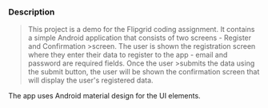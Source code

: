 ### Description

>This project is a demo for the Flipgrid coding assignment. It contains a simple Android application that consists of two screens - Register and Confirmation >screen. The user is shown the registration screen where they enter their data to register to the app - email and password are required fields. Once the user >submits the data using the submit button, the user will be shown the confirmation screen that will display the user's registered data.

The app uses Android material design for the UI elements. 